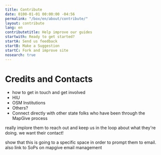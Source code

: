 ```yaml
---
title: Contribute
date: 0100-01-01 00:00:00 -04:56
permalink: "/box/en/about/contribute/"
layout: contribute
lang: en
contributetitle: Help improve our guides
startwith: Ready to get started?
startA: Send us feedback
startB: Make a Suggestion
startC: Fork and improve site
nosearch: true
---
```


# Credits and Contacts

* how to get in touch and get involved
* HIU
* OSM Institutions
* Others?
* Connect directly with other state folks who have been through the MapGive process


really implore them to reach out and keep us in the loop about what they're doing. we want their contact!

show that this is going to a specific space in order to prompt them to email. also link to SoPs on mapgive email management


